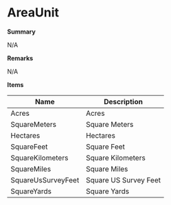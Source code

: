 # AreaUnit

**Summary**

N/A

**Remarks**

N/A

**Items**

|Name|Description|
|---|---|
|Acres|Acres|
|SquareMeters|Square Meters|
|Hectares|Hectares|
|SquareFeet|Square Feet|
|SquareKilometers|Square Kilometers|
|SquareMiles|Square Miles|
|SquareUsSurveyFeet|Square US Survey Feet|
|SquareYards|Square Yards|

